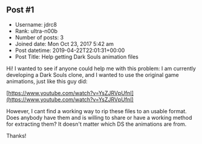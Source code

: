 ## Post #1
- Username: jdrc8
- Rank: ultra-n00b
- Number of posts: 3
- Joined date: Mon Oct 23, 2017 5:42 am
- Post datetime: 2019-04-22T22:01:31+00:00
- Post Title: Help getting Dark Souls animation files

Hi! I wanted to see if anyone could help me with this problem: I am currently developing a Dark Souls clone, and I wanted to use the original game animations, just like this guy did:

[https://www.youtube.com/watch?v=YsZJRVpUfnI](https://www.youtube.com/watch?v=YsZJRVpUfnI)

However, I cant find a working way to rip these files to an usable format. Does anybody have them and is willing to share or have a working method for extracting them? It doesn't matter which DS the animations are from.

Thanks!
